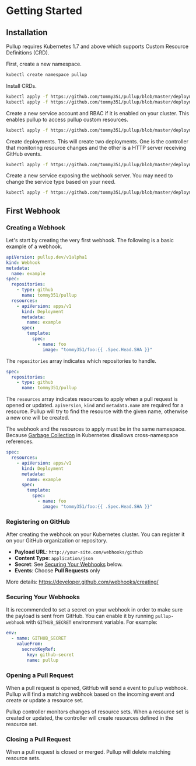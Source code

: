 # Getting Started

## Installation

Pullup requires Kubernetes 1.7 and above which supports Custom Resource Definitions (CRD).

First, create a new namespace.

```sh
kubectl create namespace pullup
```

Install CRDs.

```sh
kubectl apply -f https://github.com/tommy351/pullup/blob/master/deployment/crds/webhook.yml
kubectl apply -f https://github.com/tommy351/pullup/blob/master/deployment/crds/resource-set.yml
```

Create a new service account and RBAC if it is enabled on your cluster. This enables pullup to access pullup custom resources.

```sh
kubectl apply -f https://github.com/tommy351/pullup/blob/master/deployment/rbac.yml
```

Create deployments. This will create two deployments. One is the controller that monitoring resource changes and the other is a HTTP server receiving GitHub events.

```sh
kubectl apply -f https://github.com/tommy351/pullup/blob/master/deployment/deployment.yml
```

Create a new service exposing the webhook server. You may need to change the service type based on your need.

```sh
kubectl apply -f https://github.com/tommy351/pullup/blob/master/deployment/service.yml
```

## First Webhook

### Creating a Webhook

Let's start by creating the very first webhook. The following is a basic example of a webhook.

```yaml
apiVersion: pullup.dev/v1alpha1
kind: Webhook
metadata:
  name: example
spec:
  repositories:
    - type: github
      name: tommy351/pullup
  resources:
    - apiVersion: apps/v1
      kind: Deployment
      metadata:
        name: example
      spec:
        template:
          spec:
            - name: foo
              image: "tommy351/foo:{{ .Spec.Head.SHA }}"
```

The `repositories` array indicates which repositories to handle.

```yaml
spec:
  repositories:
    - type: github
      name: tommy351/pullup
```

The `resources` array indicates resources to apply when a pull request is opened or updated. `apiVersion`, `kind` and `metadata.name` are required for a resource. Pullup will try to find the resource with the given name, otherwise a new one will be created.

The webhook and the resources to apply must be in the same namespace. Because [Garbage Collection](https://kubernetes.io/docs/concepts/workloads/controllers/garbage-collection/) in Kubernetes disallows cross-namespace references.

```yaml
spec:
  resources:
    - apiVersion: apps/v1
      kind: Deployment
      metadata:
        name: example
      spec:
        template:
          spec:
            - name: foo
              image: "tommy351/foo:{{ .Spec.Head.SHA }}"
```

### Registering on GitHub

After creating the webhook on your Kubernetes cluster. You can register it on your GitHub organization or repository.

- **Payload URL**: `http://your-site.com/webhooks/github`
- **Content Type**: `application/json`
- **Secret**: See [Securing Your Webhooks](#securing-your-webhooks) below.
- **Events**: Choose **Pull Requests** only

More details: https://developer.github.com/webhooks/creating/

### Securing Your Webhooks

It is recommended to set a secret on your webhook in order to make sure the payload is sent from GitHub. You can enable it by running `pullup-webhook` with `GITHUB_SECRET` environment variable. For example:

```yaml
env:
  - name: GITHUB_SECRET
    valueFrom:
      secretKeyRef:
        key: github-secret
        name: pullup
```

### Opening a Pull Request

When a pull request is opened, GitHub will send a event to pullup webhook. Pullup will find a matching webhook based on the incoming event and create or update a resource set.

Pullup controller monitors changes of resource sets. When a resource set is created or updated, the controller will create resources defined in the resource set.

### Closing a Pull Request

When a pull request is closed or merged. Pullup will delete matching resource sets.
